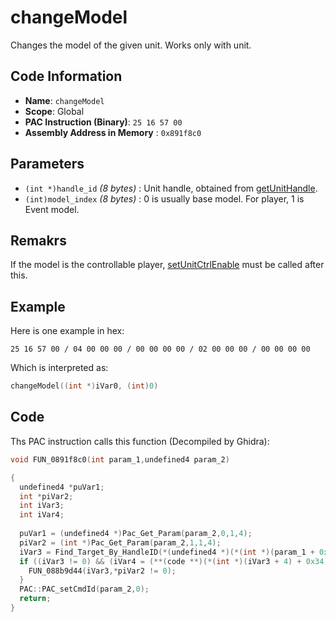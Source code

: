 # changeModel

Changes the model of the given unit. Works only with unit.

## Code Information

- **Name**: `changeModel`
- **Scope**: Global
- **PAC Instruction (Binary)**: `25 16 57 00`
- **Assembly Address in Memory** : `0x891f8c0`

## Parameters

- `(int *)handle_id` *(8 bytes)* : Unit handle, obtained from [getUnitHandle](./getunithandle.md).
- `(int)model_index` *(8 bytes)* : 0 is usually base model. For player, 1 is Event model.

## Remakrs

If the model is the controllable player, [setUnitCtrlEnable](./setunitctrlenable.md) must be called after this.

## Example

Here is one example in hex:

```25 16 57 00 / 04 00 00 00 / 00 00 00 00 / 02 00 00 00 / 00 00 00 00```

Which is interpreted as:

```c
changeModel((int *)iVar0, (int)0)
```

## Code

Ths PAC instruction calls this function (Decompiled by Ghidra):

```c
void FUN_0891f8c0(int param_1,undefined4 param_2)

{
  undefined4 *puVar1;
  int *piVar2;
  int iVar3;
  int iVar4;
  
  puVar1 = (undefined4 *)Pac_Get_Param(param_2,0,1,4);
  piVar2 = (int *)Pac_Get_Param(param_2,1,1,4);
  iVar3 = Find_Target_By_HandleID(*(undefined4 *)(*(int *)(param_1 + 0x10) + 0xe8),*puVar1,1);
  if ((iVar3 != 0) && (iVar4 = (**(code **)(*(int *)(iVar3 + 4) + 0x34))(iVar3), iVar4 == 9)) {
    FUN_088b9d44(iVar3,*piVar2 != 0);
  }
  PAC::PAC_setCmdId(param_2,0);
  return;
}
```


